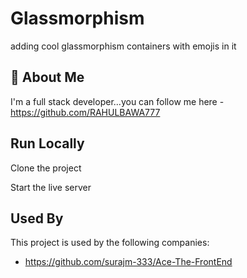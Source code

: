 
#  Glassmorphism 
adding cool glassmorphism containers with emojis in it 

## 🚀 About Me
I'm a full stack developer...you can follow me here -https://github.com/RAHULBAWA777


## Run Locally

Clone the project


Start the live server


## Used By

This project is used by the following companies:

- https://github.com/surajm-333/Ace-The-FrontEnd